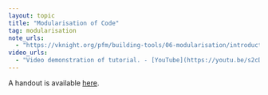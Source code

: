 ```yaml
---
layout: topic
title: "Modularisation of Code"
tag: modularisation
note_urls:
  - "https://vknight.org/pfm/building-tools/06-modularisation/introduction/main.html"
video_urls:
  - "Video demonstration of tutorial. - [YouTube](https://youtu.be/s2cDg-Zncrw)"
---
```


A handout is available [here]({{site.baseurl}}/assets/handouts/spring/05-modularisation/main.pdf).
